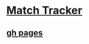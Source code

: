 # [Match Tracker](https://docs.google.com/document/d/1TO9k9aKPClI5ms2vJmCeChIgXLTpMF0C9fs4kZa9bQk/edit?tab=t.0)
## [gh pages](https://woouwrti.github.io/Match-Tracker-1/)
